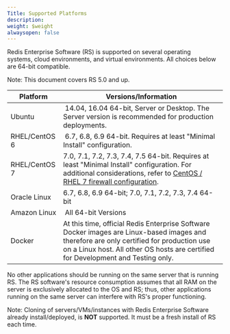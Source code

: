 ```yaml
---
Title: Supported Platforms
description: 
weight: $weight
alwaysopen: false
---
```

Redis Enterprise Software (RS) is supported on several operating
systems, cloud environments, and virtual environments. All choices below
are 64-bit compatible.

Note: This document covers RS 5.0 and up.

| **Platform** | **Versions/Information** |
|------------|-----------------|
| Ubuntu |  14.04, 16.04 64-bit, Server or Desktop. The Server version is recommended for production deployments. |
| RHEL/CentOS 6 |  6.7, 6.8, 6.9 64-bit. Requires at least "Minimal Install" configuration. |
| RHEL/CentOS 7 | 7.0, 7.1, 7.2, 7.3, 7.4, 7.5 64-bit. Requires at least "Minimal Install" configuration. For additional considerations, refer to [CentOS / RHEL 7 firewall configuration](/redis-enterprise-documentation/cluster-administration/best-practices/centos-rhel-7-firewall-configuration). |
| Oracle Linux | 6.7, 6.8, 6.9 64-bit; 7.0, 7.1, 7.2, 7.3, 7.4 64-bit |
| Amazon Linux |  All 64-bit Versions              |
| Docker | At this time, official Redis Enterprise Software Docker images are Linux-based images and therefore are only certified for production use on a Linux host. All other OS hosts are certified for Development and Testing only. |

No other applications should be running on the same server that is
running RS. The RS software's resource consumption assumes that all RAM
on the server is exclusively allocated to the OS and RS; thus, other
applications running on the same server can interfere with RS's proper
functioning.

Note: Cloning of servers/VMs/instances with Redis Enterprise Software
already install/deployed, is **NOT** supported. It must be a fresh
install of RS each time.
